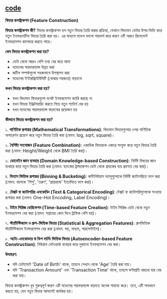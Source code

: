 [code](https://github.com/AbuTaher003/Machine-Learning-ML-/blob/main/Code/45_Featuer_Construction.ipynb)
---
**ফিচার কনস্ট্রাকশন (Feature Construction)**

**ফিচার কনস্ট্রাকশন কী?**
ফিচার কনস্ট্রাকশন হল নতুন ফিচার তৈরি করার প্রক্রিয়া, যেখানে বিদ্যমান ডেটার উপর ভিত্তি করে নতুন ইনফরমেটিভ ফিচার তৈরি করা হয়। এর মাধ্যমে মডেল ভালো পারফর্ম করে কারণ এটি আরও রিলেভেন্ট ইনফরমেশন ক্যাপচার করতে পারে।

**কেন ফিচার কনস্ট্রাকশন করা হয়?**
- ডেটা থেকে আরও বেশি তথ্য বের করে আনা
- মডেলের পারফরম্যান্স উন্নত করা
- জটিল সম্পর্কগুলো সহজভাবে উপস্থাপন করা
- মডেলের ইন্টারপ্রিটেবিলিটি (বোঝার সহজতা) বাড়ানো

**কখন ফিচার কনস্ট্রাকশন করা হয়?**
- যখন বিদ্যমান ফিচারগুলো যথেষ্ট ইনফরমেশন ক্যারি করছে না
- যখন ফিচার ইঞ্জিনিয়ারিং করতে গিয়ে নতুন প্যাটার্ন বের হয়
- যখন মডেলের পারফরম্যান্স বাড়ানোর প্রয়োজন হয়

**কীভাবে ফিচার কনস্ট্রাকশন করা হয়?**

১. **গাণিতিক রূপান্তর (Mathematical Transformations)**: বিদ্যমান ফিচারগুলোর ওপর গাণিতিক অপারেশন প্রয়োগ করে নতুন ফিচার তৈরি করা (যেমন: log, sqrt, square)।

২. **বৈশিষ্ট্য সংযোজন (Feature Combination)**: একাধিক ফিচারকে একত্রে সংযুক্ত করে নতুন ফিচার তৈরি করা (যেমন: Height/Weight থেকে BMI তৈরি করা)।

৩. **ডোমেইন জ্ঞান ব্যবহার (Domain Knowledge-based Construction)**: নির্দিষ্ট বিষয়ের জ্ঞান ব্যবহার করে নতুন ফিচার তৈরি করা (যেমন: ব্যাংকের ট্রান্স্যাকশন ডেটা থেকে গ্রাহকের ব্যয় প্রবণতা বের করা)।

৪. **বিন্যাস ভিত্তিক রূপান্তর (Binning & Bucketing)**: কন্টিনিউয়াস ভ্যালুগুলোকে নির্দিষ্ট ক্যাটাগরিতে ভাগ করা (যেমন: বয়সকে 'শিশু', 'তরুণ', 'প্রাপ্তবয়স্ক' ইত্যাদিতে ভাগ করা)।

৫. **টেক্সট বা ক্যাটাগরির এনকোডিং (Text & Categorical Encoding)**: টেক্সট বা ক্যাটাগরিগুলোকে সংখ্যায় রূপান্তর করা (যেমন: One-Hot Encoding, Label Encoding)।

৬. **টাইম সিরিজ ডেরিভেশন (Time-based Feature Creation)**: টাইম সিরিজ ডেটা থেকে নতুন ইনফরমেশন বের করা (যেমন: সপ্তাহের কোন দিনে ট্রাফিক বেশি হয়)।

৭. **স্ট্যাটিস্টিক্যাল ও গ্রুপ-ভিত্তিক ফিচার (Statistical & Aggregation Features)**: গ্রুপভিত্তিক স্ট্যাটিস্টিক্যাল ইনফরমেশন বের করা (যেমন: গড়, মাধ্যম, পারসেন্টাইল)।

৮. **অটো-এনকোডার বা ডিপ লার্নিং ভিত্তিক ফিচার (Autoencoder-based Feature Construction)**: নিউরাল নেটওয়ার্ক ব্যবহার করে লুকানো ইনফরমেশন বের করা।

**উদাহরণ:**
- যদি ডেটাসেটে 'Date of Birth' থাকে, তাহলে সেখান থেকে 'Age' তৈরি করা যায়।
- যদি 'Transaction Amount' এবং 'Transaction Time' থাকে, তাহলে ঘণ্টাপ্রতি খরচের হার বের করা যায়।

ফিচার কনস্ট্রাকশন খুব গুরুত্বপূর্ণ কারণ এটি মডেলের পারফরম্যান্স বাড়াতে অনেক সাহায্য করে। তবে, এটি সাবধানে করতে হয়, যেন নতুন ফিচার আসলেই কার্যকর হয়।

